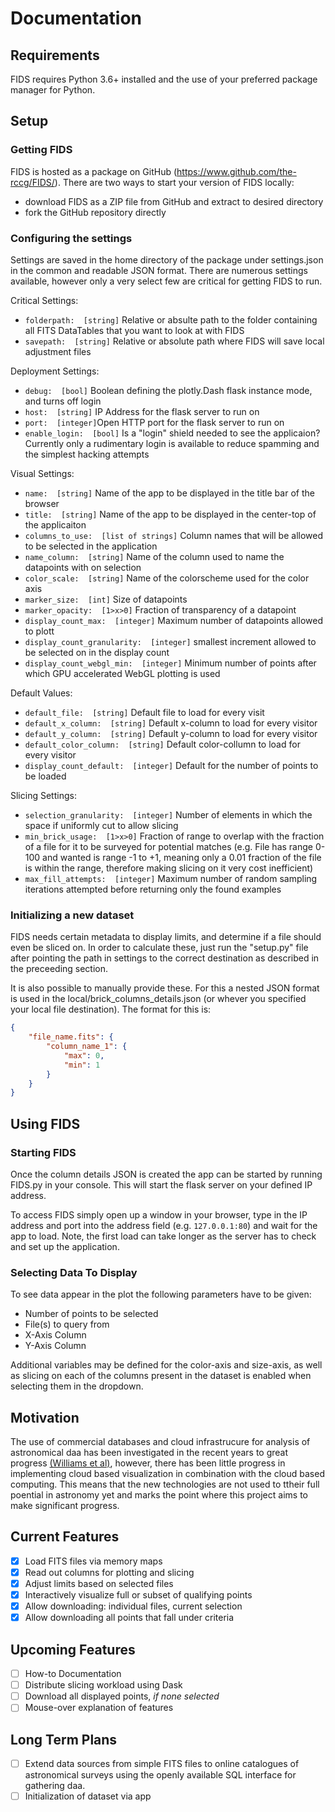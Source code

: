 # Documentation

## Requirements

FIDS requires Python 3.6+ installed and the use of your preferred package manager for Python.

## Setup

### Getting FIDS

FIDS is hosted as a package on GitHub (<https://www.github.com/the-rccg/FIDS/>).
There are two ways to start your version of FIDS locally:

- download FIDS as a ZIP file from GitHub and extract to desired directory
- fork the GitHub repository directly

### Configuring the settings

Settings are saved in the home directory of the package under settings.json in the common and readable JSON format.
There are numerous settings available, however only a very select few are critical for getting FIDS to run.

Critical Settings:

- ```folderpath:  [string]``` Relative or absulte path to the folder containing all FITS DataTables that you want to look at with FIDS
- ```savepath:  [string]``` Relative or absolute path where FIDS will save local adjustment files

Deployment Settings:

- ```debug:  [bool]``` Boolean defining the plotly.Dash flask instance mode, and turns off login
- ```host:  [string]``` IP Address for the flask server to run on
- ```port:  [integer]```Open HTTP port for the flask server to run on
- ```enable_login:  [bool]``` Is a "login" shield needed to see the applicaion? Currently only a rudimentary login is available to reduce spamming and the simplest hacking attempts

Visual Settings:

- ```name:  [string]``` Name of the app to be displayed in the title bar of the browser
- ```title:  [string]``` Name of the app to be displayed in the center-top of the applicaiton
- ```columns_to_use:  [list of strings]``` Column names that will be allowed to be selected in the application
- ```name_column:  [string]``` Name of the column used to name the datapoints with on selection
- ```color_scale:  [string]``` Name of the colorscheme used for the color axis
- ```marker_size:  [int]``` Size of datapoints
- ```marker_opacity:  [1>x>0]``` Fraction of transparency of a datapoint
- ```display_count_max:  [integer]``` Maximum number of datapoints allowed to plott
- ```display_count_granularity:  [integer]``` smallest increment allowed to be selected on in the display count
- ```display_count_webgl_min:  [integer]``` Minimum number of points after which GPU accelerated WebGL plotting is used

Default Values:

- ```default_file:  [string]``` Default file to load for every visit
- ```default_x_column:  [string]``` Default x-column to load for every visitor
- ```default_y_column:  [string]``` Default y-column to load for every visitor
- ```default_color_column:  [string]``` Default color-collumn to load for every visitor
- ```display_count_default:  [integer]``` Default for the number of points to be loaded

Slicing Settings:

- ```selection_granularity:  [integer]``` Number of elements in which the space if uniformly cut to allow slicing
- ```min_brick_usage:  [1>x>0]``` Fraction of range to overlap with the fraction of a file for it to be surveyed for potential matches (e.g. File has range 0-100 and wanted is range -1 to +1, meaning only a 0.01 fraction of the file is within the range, therefore making slicing on it very cost inefficient)
- ```max_fill_attempts:  [integer]``` Maximum number of random sampling iterations attempted before returning only the found examples

### Initializing a new dataset

FIDS needs certain metadata to display limits, and determine if a file should even be sliced on.
In order to calculate these, just run the "setup.py" file after pointing the path in settings to the correct destination as described in the preceeding section.

It is also possible to manually provide these. For this a nested JSON format is used in the local/brick_columns_details.json (or whever you specified your local file destination). The format for this is:

```json
{
    "file_name.fits": {
        "column_name_1": {
            "max": 0,
            "min": 1
        }
    }
}
```

## Using FIDS

### Starting FIDS

Once the column details JSON is created the app can be started by running FIDS.py in your console.
This will start the flask server on your defined IP address. 

To access FIDS simply open up a window in your browser, type in the IP address and port into the address field (e.g. ```127.0.0.1:80```) and wait for the app to load. Note, the first load can take longer as the server has to check and set up the application.

### Selecting Data To Display

To see data appear in the plot the following parameters have to be given:

- Number of points to be selected
- File(s) to query from
- X-Axis Column
- Y-Axis Column

Additional variables may be defined for the color-axis and size-axis, as well as slicing on each of the columns present in the dataset is enabled when selecting them in the dropdown.

## Motivation

The use of commercial databases and cloud infrastrucure for analysis of astronomical daa has been investigated in the recent years to great progress [(Williams et al)](https://iopscience.iop.org/article/10.3847/1538-4365/aab762/pdf), however, there has been little progress in implementing cloud based visualization in combination with the cloud based computing. This means that the new technologies are not used to ttheir full poential in astronomy yet and marks the point where this project aims to make significant progress.

## Current Features

- [x] Load FITS files via memory maps
- [x] Read out columns for plotting and slicing
- [x] Adjust limits based on selected files
- [x] Interactively visualize full or subset of qualifying points
- [x] Allow downloading: individual files, current selection
- [x] Allow downloading all points that fall under criteria

## Upcoming Features

- [ ] How-to Documentation
- [ ] Distribute slicing workload using Dask
- [ ] Download all displayed points, *if none selected*
- [ ] Mouse-over explanation of features

## Long Term Plans

- [ ]  Extend data sources from simple FITS files to online catalogues of astronomical surveys using the openly available SQL interface for gathering daa.
- [ ] Initialization of dataset via app
